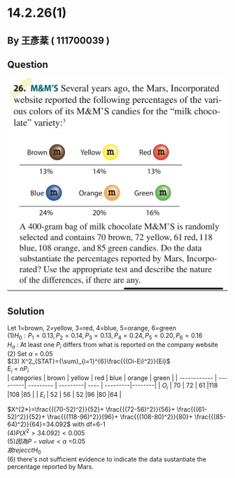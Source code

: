 # 14.2.26(1)

## By 王彥棻 ( 111700039 )

## Question

![image](https://raw.githubusercontent.com/HWTeng-Course/202402-Statistics/main/Images/S__3842223.jpg)
![image](https://raw.githubusercontent.com/HWTeng-Course/202402-Statistics/main/Images/S__3842225.jpg)

## Solution
Let 1=brown, 2=yellow, 3=red, 4=blue, 5=orange, 6=green\
$(1) H_0: P_1=0.13, P_2=0.14, P_3=0.13, P_4=0.24, P_5=0.20, P_6=0.16$\
$H_a$ : At least one $P_i$ differs from what is reported on the company website\
$(2)$ Set $\alpha$ = 0.05\
$(3) X^2_{STAT}={\sum}_{i=1}^{6}\frac{{(Oi-Ei)^2}}{Ei}$\
$E_i$ = $nP_i$\
| categories   |  brown   | yellow    | red      | blue | orange   | green  |
| ------------ | ---------| --------- | ---------| ---- | ---------|--------|
| $O_i$        |    70    | 72        | 61       |118   |108       |85      |
| $E_i$        |    52    | 56        | 52       |96    |80        |64      |

$X^{2*}=\frac{{(70-52)^2}}{52}+ \frac{{(72-56)^2}}{56}+ \frac{{(61-52)^2}}{52}+ \frac{{(118-96)^2}}{96}+ \frac{{(108-80)^2}}{80}+ \frac{{(85-64)^2}}{64}=34.092$ with df=6-1\
$(4) P(X^2>34.092)<0.005$\
$(5) 因為P-value<{\alpha}$ =0.05\
$故rejecct H_0$\
(6) there's not sufficient evidence to indicate the data sustantiate the percentage reported  by Mars.

